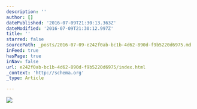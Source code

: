 ```yaml
---
description: ''
author: []
datePublished: '2016-07-09T21:30:13.363Z'
dateModified: '2016-07-09T21:30:12.997Z'
title: ''
starred: false
sourcePath: _posts/2016-07-09-e242f0ab-bc1b-4d62-890d-f9b5220d6975.md
inFeed: true
hasPage: true
inNav: false
url: e242f0ab-bc1b-4d62-890d-f9b5220d6975/index.html
_context: 'http://schema.org'
_type: Article

---
```

![](https://the-grid-user-content.s3-us-west-2.amazonaws.com/2f99d849-12a9-4ef5-a895-33ecadf8d58a.jpg)
